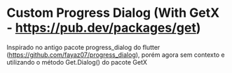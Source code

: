 # Custom Progress Dialog (With GetX - https://pub.dev/packages/get)

Inspirado no antigo pacote progress_dialog do flutter (https://github.com/fayaz07/progress_dialog), porém agora sem contexto e utilizando o método Get.Dialog() do pacote GetX